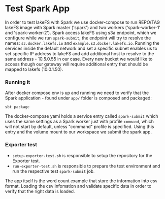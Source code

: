 # Test Spark App

In order to test lakeFS with Spark we use docker-compose to run REPO/TAG lakeFS image with Spark master ('spark') and two workers ('spark-worker-1' and 'spark-worker-2').
Spark access lakeFS using s3a endpoint, which we configure while we run `spark-submit`, the endpoint will try to resolve the names: `s3.docker.lakefs.io` and `example.s3.docker.lakefs.io`.
Running the services inside the default network and set a specific subnet enables us to set specific IP address to lakeFS and add additional host to resolve to the same address - 10.5.0.55 in our case.
Every new bucket we would like to access though our gateway will require additional entry that should be mapped to lakefs (10.0.1.50).

### Running it

After docker compose env is up and running we need to verify that the Spark application - found under `app/` folder is composed and packaged:

```shell
sbt package
```

The docker-compose yaml holds a service entry called `spark-submit` which uses the same settings as a Spark worker just with profile `command`, which will not start by default, unless "command" profile is specified.
Using this entry and the volume mount to our workspace we submit the spark app.

### Exporter test

- `setup-exporter-test.sh` is responsible to setup the repository for the Exporter test.
- `run-exporter-test.sh` is responsible to prepare the test environment and run the respective test `spark-submit` job.

The app itself is the word count example that store the information into csv format.  Loading the csv infomation and validate specific data in order to verify that the right data is loaded.
